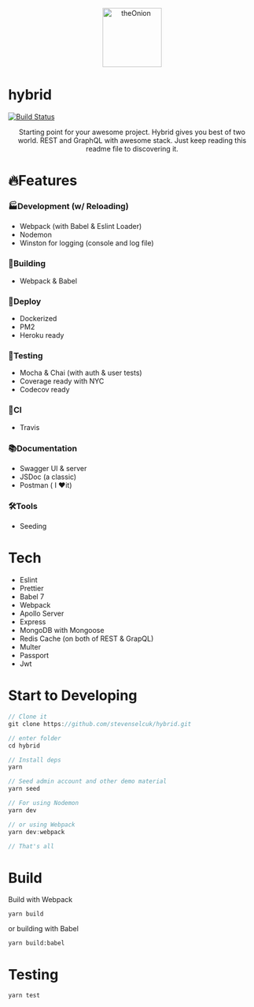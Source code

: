 <p align="center">
  <a href="https://github.com/stevenselcuk/hybrid">
    <img
      src="https://i.imgur.com/LKckQpu.png"
      height="120"
      alt="theOnion"
      title="Hybrid API Boilerplate"
    />
  </a>



<p align="center">
   <h1>hybrid</em></h1>
</p>

[![Build Status](https://travis-ci.com/stevenselcuk/hybrid.svg?branch=master)](https://travis-ci.com/stevenselcuk/hybrid)

<p align="center">
   Starting point for your awesome project. Hybrid gives you best of two world. REST and GraphQL with awesome stack. Just keep reading this readme file to discovering it.
</p>

# 🔥Features

### 🏭Development (w/ Reloading)

- Webpack (with Babel & Eslint Loader)
- Nodemon
- Winston for logging (console and log file)

### 🏢Building

- Webpack & Babel

### 📲Deploy

- Dockerized
- PM2
- Heroku ready

### 🧪Testing

- Mocha & Chai (with auth & user tests)
- Coverage ready with NYC
- Codecov ready

### 🚐CI 
- Travis

### 📚Documentation

- Swagger UI & server
- JSDoc (a classic)
- Postman ( I ❤️it)

### 🛠Tools

- Seeding

# Tech

- Eslint
- Prettier
- Babel 7
- Webpack
- Apollo Server
- Express
- MongoDB with Mongoose
- Redis Cache (on both of REST & GrapQL)
- Multer
- Passport
- Jwt



# Start to Developing

```javascript
// Clone it
git clone https://github.com/stevenselcuk/hybrid.git

// enter folder
cd hybrid

// Install deps
yarn

// Seed admin account and other demo material
yarn seed

// For using Nodemon
yarn dev

// or using Webpack
yarn dev:webpack

// That's all
```



# Build

Build with Webpack

`yarn build`

or building with Babel

`yarn build:babel`

# Testing

`yarn test`
